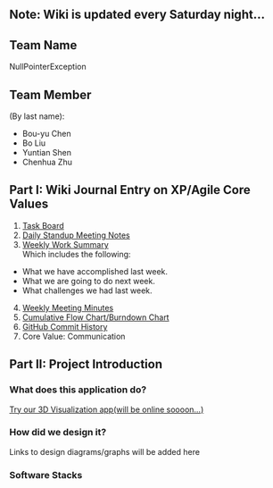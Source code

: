 ## Note: Wiki is updated every Saturday night...

## Team Name
NullPointerException

## Team Member
(By last name):
* Bou-yu Chen
* Bo Liu
* Yuntian Shen
* Chenhua Zhu

## Part I: Wiki Journal Entry on XP/Agile Core Values 
1. [Task Board](https://github.com/nguyensjsu/cmpe202-nullpointerexception/projects/1)
2. [Daily Standup Meeting Notes](https://github.com/nguyensjsu/cmpe202-nullpointerexception/blob/master/wiki/Daily%20Meeting%20Notes.md)
3. [Weekly Work Summary](https://github.com/nguyensjsu/cmpe202-nullpointerexception/blob/master/Wiki%20-%20Group%20Weekly%20Work%20Summary.md)<br/>
Which includes the following:
* What we have accomplished last week.
* What we are going to do next week.
* What challenges we had last week.
4. [Weekly Meeting Minutes](https://github.com/nguyensjsu/cmpe202-nullpointerexception/blob/master/Wiki%20-%20Weekly%20Meeting%20Minutes.md)<br/>
5. [Cumulative Flow Chart/Burndown Chart](https://docs.google.com/a/sjsu.edu/spreadsheets/d/1bWMVaQuS-0zET6jMfLjl1s13q0flpJJ-jsu5P5w4Vlc/edit?usp=sharing)
6. [GitHub Commit History](https://github.com/nguyensjsu/cmpe202-nullpointerexception/commits/master)
7. Core Value: Communication

## Part II: Project Introduction
### What does this application do?
[Try our 3D Visualization app(will be online soooon...)](url)

### How did we design it?
Links to design diagrams/graphs will be added here

### Software Stacks